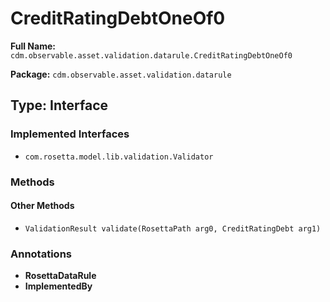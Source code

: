 # CreditRatingDebtOneOf0

**Full Name:** `cdm.observable.asset.validation.datarule.CreditRatingDebtOneOf0`

**Package:** `cdm.observable.asset.validation.datarule`

## Type: Interface

### Implemented Interfaces

- `com.rosetta.model.lib.validation.Validator`

### Methods

#### Other Methods

- `ValidationResult validate(RosettaPath arg0, CreditRatingDebt arg1)`

### Annotations

- **RosettaDataRule**
- **ImplementedBy**

